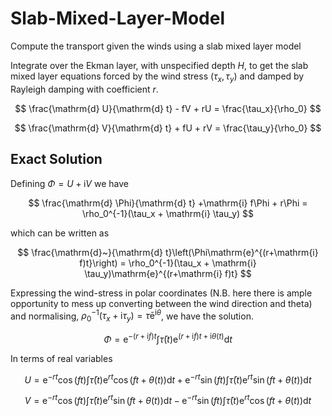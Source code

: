 # Slab-Mixed-Layer-Model
Compute the transport given the winds using a slab mixed layer model

Integrate over the Ekman layer, with unspecified depth $H$, to get the slab mixed layer equations forced by the wind stress $(\tau_x,\tau_y)$ and damped by Rayleigh damping with coefficient $r$.

$$ \frac{\mathrm{d} U}{\mathrm{d} t} - fV + rU = \frac{\tau_x}{\rho_0} $$

$$ \frac{\mathrm{d} V}{\mathrm{d} t} + fU + rV = \frac{\tau_y}{\rho_0} $$

## Exact Solution ##
Defining $\Phi = U + \mathrm{i} V$ we have 

$$ \frac{\mathrm{d} \Phi}{\mathrm{d} t} +\mathrm{i} f\Phi + r\Phi = \rho_0^{-1}(\tau_x + \mathrm{i} \tau_y) $$

which can be written as

$$ \frac{\mathrm{d}~}{\mathrm{d} t}\left(\Phi\mathrm{e}^{(r+\mathrm{i} f)t}\right) = \rho_0^{-1}(\tau_x + \mathrm{i} \tau_y)\mathrm{e}^{(r+\mathrm{i} f)t} $$

Expressing the wind-stress in polar coordinates (N.B. here there is ample opportunity to mess up converting between the wind direction and theta) and normalising, $\rho_0^{-1}(\tau_x + \mathrm{i} \tau_y) = \bar{\tau} \mathrm{e}^{\mathrm{i} \theta}$, we have the solution. 

$$ \Phi = \mathrm{e}^{-(r+\mathrm{i} f)t} \int \bar{\tau}(t)\mathrm{e}^{(r+\mathrm{i} f)t + \mathrm{i}\theta (t)}\mathrm{d}t $$

In terms of real variables

$$ U = \mathrm{e}^{-rt}\cos(ft) \int \bar{\tau}(t) \mathrm{e}^{rt}\cos(ft + \theta(t) )\mathrm{d}t + \mathrm{e}^{-r t}\sin(ft) \int \bar{\tau}(t)\mathrm{e}^{rt}\sin(ft + \theta(t)) \mathrm{d}t $$

$$ V = \mathrm{e}^{-rt}\cos(ft) \int \bar{\tau}(t) \mathrm{e}^{rt}\sin(ft + \theta(t) )\mathrm{d}t - \mathrm{e}^{-r t}\sin(ft) \int \bar{\tau}(t)\mathrm{e}^{rt}\cos(ft + \theta(t)) \mathrm{d}t $$
